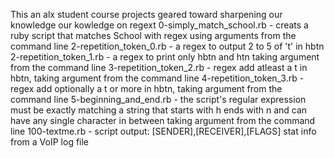This an alx student course projects geared toward sharpening our knowledge our kowledge on regext
0-simply_match_school.rb - creats a ruby script that matches School with regex using arguments from the command line
2-repetition_token_0.rb - a regex to output 2 to 5 of 't' in hbtn
2-repetition_token_1.rb - a regex to print only hbtn and htn taking argument from the command line
3-repetition_token_2.rb - regex add atleast a t in hbtn, taking argument from the command line
4-repetition_token_3.rb - regex add optionally a t or more in hbtn, taking argument from the command line
5-beginning_and_end.rb - the script's regular expression must be exactly matching a string that starts with h ends with n and can have any single character in between taking argument from the command line
100-textme.rb - script  output: [SENDER],[RECEIVER],[FLAGS] stat info from a VoIP log file
